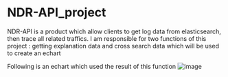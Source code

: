 # NDR-API_project
NDR-API is a product which allow clients to get log data from elasticsearch, then trace all related traffics. I am responsible for two functions of this project : getting explanation data and cross search data which will be used to create an echart

Following is an echart which used the result of this function
![image](https://user-images.githubusercontent.com/90314540/164676634-a64404b2-fc38-4db0-9c10-2dad37b94348.png)
